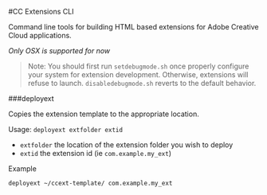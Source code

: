 #CC Extensions CLI


Command line tools for building HTML based extensions for Adobe Creative Cloud applications.

*Only OSX is supported for now*

> Note: You should first run `setdebugmode.sh` once properly configure your system for extension development. Otherwise, extensions will refuse to launch. `disabledebugmode.sh` reverts to the default behavior.
 
###deployext

Copies the extension template to the appropriate location. 

Usage: `deployext extfolder extid` 

* `extfolder` the location of the extension folder you wish to deploy
* `extid` the extension id (ie `com.example.my_ext`)

Example

`deployext ~/ccext-template/ com.example.my_ext`